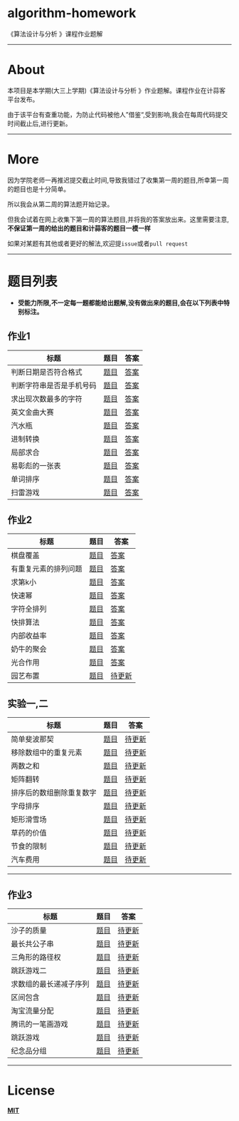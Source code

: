 # algorithm-homework
《算法设计与分析 》课程作业题解

**************

# About

本项目是本学期(大三上学期)《算法设计与分析 》作业题解。课程作业在计蒜客平台发布。

由于该平台有查重功能，为防止代码被他人”借鉴“,受到影响,我会在每周代码提交时间截止后,进行更新。

**************

# More

因为学院老师一再推迟提交截止时间,导致我错过了收集第一周的题目,所幸第一周的题目也是十分简单。

所以我会从第二周的算法题开始记录。

但我会试着在网上收集下第一周的算法题目,并将我的答案放出来。这里需要注意,**不保证第一周的给出的题目和计蒜客的题目一模一样**

如果对某题有其他或者更好的解法,欢迎提`issue`或者`pull request`
***************

# 题目列表

- **受能力所限,不一定每一题都能给出题解,没有做出来的题目,会在以下列表中特别标注。**

## 作业1
标题|题目|答案
-|-|-
判断日期是否符合格式|[题目](https://github.com/iamsail/algorithm-homework/blob/master/question/theFirstWeek/%E5%88%A4%E6%96%AD%E6%97%A5%E6%9C%9F%E6%98%AF%E5%90%A6%E7%AC%A6%E5%90%88%E6%A0%BC%E5%BC%8F.md)|[答案](https://github.com/iamsail/algorithm-homework/blob/master/answer/theFirstWeek/%E5%88%A4%E6%96%AD%E6%97%A5%E6%9C%9F%E6%98%AF%E5%90%A6%E7%AC%A6%E5%90%88%E6%A0%BC%E5%BC%8F.cpp)
判断字符串是否是手机号码|[题目](https://github.com/iamsail/algorithm-homework/blob/master/question/theFirstWeek/%E5%88%A4%E6%96%AD%E5%AD%97%E7%AC%A6%E4%B8%B2%E6%98%AF%E5%90%A6%E6%98%AF%E6%89%8B%E6%9C%BA%E5%8F%B7%E7%A0%81.md)|[答案](https://github.com/iamsail/algorithm-homework/blob/master/answer/theFirstWeek/%E5%88%A4%E6%96%AD%E5%AD%97%E7%AC%A6%E4%B8%B2%E6%98%AF%E5%90%A6%E6%98%AF%E6%89%8B%E6%9C%BA%E5%8F%B7%E7%A0%81.cpp)
求出现次数最多的字符|[题目](https://github.com/iamsail/algorithm-homework/blob/master/question/theFirstWeek/%E6%B1%82%E5%87%BA%E7%8E%B0%E6%AC%A1%E6%95%B0%E6%9C%80%E5%A4%9A%E7%9A%84%E5%AD%97%E7%AC%A6.md)|[答案](https://github.com/iamsail/algorithm-homework/blob/master/answer/theFirstWeek/%E6%B1%82%E5%87%BA%E7%8E%B0%E6%AC%A1%E6%95%B0%E6%9C%80%E5%A4%9A%E7%9A%84%E5%AD%97%E7%AC%A6.cpp)
英文金曲大赛|[题目](https://github.com/iamsail/algorithm-homework/blob/master/question/theFirstWeek/%E8%8B%B1%E6%96%87%E9%87%91%E6%9B%B2%E5%A4%A7%E8%B5%9B.md)|[答案](https://github.com/iamsail/algorithm-homework/blob/master/answer/theFirstWeek/%E8%8B%B1%E6%96%87%E9%87%91%E6%9B%B2%E5%A4%A7%E8%B5%9B.cpp)
汽水瓶|[题目](https://github.com/iamsail/algorithm-homework/blob/master/question/theFirstWeek/%E6%B1%BD%E6%B0%B4%E7%93%B6.md)|[答案](https://github.com/iamsail/algorithm-homework/blob/master/answer/theFirstWeek/%E6%B1%BD%E6%B0%B4%E7%93%B6.cpp)
进制转换|[题目](https://github.com/iamsail/algorithm-homework/blob/master/question/theFirstWeek/%E8%BF%9B%E5%88%B6%E8%BD%AC%E6%8D%A2.md)|[答案](https://github.com/iamsail/algorithm-homework/blob/master/answer/theFirstWeek/%E8%BF%9B%E5%88%B6%E8%BD%AC%E6%8D%A2.cpp)
局部求合|[题目](https://github.com/iamsail/algorithm-homework/blob/master/question/theFirstWeek/%E5%B1%80%E9%83%A8%E6%B1%82%E5%90%88.md)|[答案](https://github.com/iamsail/algorithm-homework/blob/master/answer/theFirstWeek/%E5%B1%80%E9%83%A8%E6%B1%82%E5%90%88.cpp)
易彰彪的一张表|[题目](https://github.com/iamsail/algorithm-homework/blob/master/question/theFirstWeek/%E6%98%93%E5%BD%B0%E5%BD%AA%E7%9A%84%E4%B8%80%E5%BC%A0%E8%A1%A8.md)|[答案](https://github.com/iamsail/algorithm-homework/blob/master/answer/theFirstWeek/%E6%98%93%E5%BD%B0%E5%BD%AA%E7%9A%84%E4%B8%80%E5%BC%A0%E8%A1%A8.cpp)
单词排序|[题目](https://github.com/iamsail/algorithm-homework/blob/master/question/theFirstWeek/%E5%8D%95%E8%AF%8D%E6%8E%92%E5%BA%8F.md)|[答案](https://github.com/iamsail/algorithm-homework/blob/master/answer/theFirstWeek/%E5%8D%95%E8%AF%8D%E6%8E%92%E5%BA%8F.cpp)
扫雷游戏|[题目](https://github.com/iamsail/algorithm-homework/blob/master/question/theFirstWeek/%E6%89%AB%E9%9B%B7%E6%B8%B8%E6%88%8F.md)|[答案](https://github.com/iamsail/algorithm-homework/blob/master/answer/theFirstWeek/%E6%89%AB%E9%9B%B7%E6%B8%B8%E6%88%8F.cpp)


## 作业2
标题|题目|答案
-|-|-
棋盘覆盖|[题目](https://github.com/iamsail/algorithm-homework/blob/master/question/theSecondWeek/%E6%A3%8B%E7%9B%98%E8%A6%86%E7%9B%96.md)|[答案](https://github.com/iamsail/algorithm-homework/blob/master/answer/theSecondWeek/%E6%A3%8B%E7%9B%98%E8%A6%86%E7%9B%96.cpp)
有重复元素的排列问题|[题目](https://github.com/iamsail/algorithm-homework/blob/master/question/theSecondWeek/%E6%9C%89%E9%87%8D%E5%A4%8D%E5%85%83%E7%B4%A0%E7%9A%84%E6%8E%92%E5%88%97%E9%97%AE%E9%A2%98.md)|[答案](https://github.com/iamsail/algorithm-homework/blob/master/answer/theSecondWeek/%E6%9C%89%E9%87%8D%E5%A4%8D%E5%85%83%E7%B4%A0%E7%9A%84%E6%8E%92%E5%88%97%E9%97%AE%E9%A2%98.cpp)
求第k小|[题目](https://github.com/iamsail/algorithm-homework/blob/master/question/theSecondWeek/%E6%B1%82%E7%AC%ACk%E5%B0%8F.md)|[答案](https://github.com/iamsail/algorithm-homework/blob/master/answer/theSecondWeek/%E6%B1%82%E7%AC%ACk%E5%B0%8F.cpp)
快速幂|[题目](https://github.com/iamsail/algorithm-homework/blob/master/question/theSecondWeek/%E5%BF%AB%E9%80%9F%E5%B9%82.md)|[答案](https://github.com/iamsail/algorithm-homework/blob/master/answer/theSecondWeek/%E5%BF%AB%E9%80%9F%E5%B9%82.cpp)
字符全排列|[题目](https://github.com/iamsail/algorithm-homework/blob/master/question/theSecondWeek/%E5%AD%97%E7%AC%A6%E5%85%A8%E6%8E%92%E5%88%97.md)|[答案](https://github.com/iamsail/algorithm-homework/blob/master/answer/theSecondWeek/%E5%AD%97%E7%AC%A6%E5%85%A8%E6%8E%92%E5%88%97.cpp)
快排算法|[题目](https://github.com/iamsail/algorithm-homework/blob/master/question/theSecondWeek/%E5%BF%AB%E6%8E%92%E7%AE%97%E6%B3%95.md)|[答案](https://github.com/iamsail/algorithm-homework/blob/master/answer/theSecondWeek/%E5%BF%AB%E6%8E%92%E7%AE%97%E6%B3%95.cpp)
内部收益率|[题目](https://github.com/iamsail/algorithm-homework/blob/master/question/theSecondWeek/%E5%86%85%E9%83%A8%E6%94%B6%E7%9B%8A%E7%8E%87.md)|[答案](https://github.com/iamsail/algorithm-homework/blob/master/answer/theSecondWeek/%E5%86%85%E9%83%A8%E6%94%B6%E7%9B%8A%E7%8E%87.cpp)
奶牛的聚会|[题目](https://github.com/iamsail/algorithm-homework/blob/master/question/theSecondWeek/%E5%A5%B6%E7%89%9B%E7%9A%84%E8%81%9A%E4%BC%9A.md)|[答案](https://github.com/iamsail/algorithm-homework/blob/master/answer/theSecondWeek/%E5%A5%B6%E7%89%9B%E7%9A%84%E8%81%9A%E4%BC%9A.cpp)
光合作用|[题目](https://github.com/iamsail/algorithm-homework/blob/master/question/theSecondWeek/%E5%85%89%E5%90%88%E4%BD%9C%E7%94%A8.md)|[答案](https://github.com/iamsail/algorithm-homework/blob/master/answer/theSecondWeek/%E5%85%89%E5%90%88%E4%BD%9C%E7%94%A8.cpp)
园艺布置|[题目](https://github.com/iamsail/algorithm-homework/blob/master/question/theSecondWeek/%E5%9B%AD%E8%89%BA%E5%B8%83%E7%BD%AE.md)|[待更新]()

## 实验一,二
标题|题目|答案
-|-|-
简单斐波那契|[题目](https://github.com/iamsail/algorithm-homework/blob/master/question/experimentOne-Tow/%E7%AE%80%E5%8D%95%E6%96%90%E6%B3%A2%E9%82%A3%E5%A5%91.md)|[待更新]()
移除数组中的重复元素|[题目](https://github.com/iamsail/algorithm-homework/blob/master/question/experimentOne-Tow/%E7%A7%BB%E9%99%A4%E6%95%B0%E7%BB%84%E4%B8%AD%E7%9A%84%E9%87%8D%E5%A4%8D%E5%85%83%E7%B4%A0.md)|[待更新]()
两数之和|[题目](https://github.com/iamsail/algorithm-homework/blob/master/question/experimentOne-Tow/%E4%B8%A4%E6%95%B0%E4%B9%8B%E5%92%8C.md)|[待更新]()
矩阵翻转|[题目](https://github.com/iamsail/algorithm-homework/blob/master/question/experimentOne-Tow/%E7%9F%A9%E9%98%B5%E7%BF%BB%E8%BD%AC.md)|[待更新]()
排序后的数组删除重复数字|[题目](https://github.com/iamsail/algorithm-homework/blob/master/question/experimentOne-Tow/%E7%A7%BB%E9%99%A4%E6%95%B0%E7%BB%84%E4%B8%AD%E7%9A%84%E9%87%8D%E5%A4%8D%E5%85%83%E7%B4%A0.md)|[待更新]()
字母排序|[题目](https://github.com/iamsail/algorithm-homework/blob/master/question/experimentOne-Tow/%E5%AD%97%E6%AF%8D%E6%8E%92%E5%BA%8F.md)|[待更新]()
矩形滑雪场|[题目](https://github.com/iamsail/algorithm-homework/blob/master/question/experimentOne-Tow/%E7%9F%A9%E5%BD%A2%E6%BB%91%E9%9B%AA%E5%9C%BA.md)|[待更新]()
草药的价值|[题目](https://github.com/iamsail/algorithm-homework/blob/master/question/experimentOne-Tow/%E8%8D%89%E8%8D%AF%E7%9A%84%E4%BB%B7%E5%80%BC.md)|[待更新]()
节食的限制|[题目](https://github.com/iamsail/algorithm-homework/blob/master/question/experimentOne-Tow/%E8%8A%82%E9%A3%9F%E7%9A%84%E9%99%90%E5%88%B6.md)|[待更新]()
汽车费用|[题目](https://github.com/iamsail/algorithm-homework/blob/master/question/experimentOne-Tow/%E6%B1%BD%E8%BD%A6%E8%B4%B9%E7%94%A8.md)|[待更新]()

*******************


## 作业3
标题|题目|答案
-|-|-
沙子的质量|[题目]()|[待更新]()
最长共公子串|[题目]()|[待更新]()
三角形的路径权|[题目]()|[待更新]()
跳跃游戏二|[题目]()|[待更新]()
求数组的最长递减子序列|[题目]()|[待更新]()
区间包含|[题目]()|[待更新]()
淘宝流量分配|[题目]()|[待更新]()
腾讯的一笔画游戏|[题目]()|[待更新]()
跳跃游戏|[题目]()|[待更新]()
纪念品分组|[题目]()|[待更新]()


*******************

# License

**[MIT](https://github.com/iamsail/algorithm-homework/blob/master/LICENSE)**

